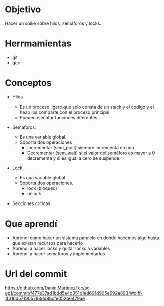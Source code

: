 # Objetivo
Hacer un spike sobre hilos, semáforos y locks.

# Herrmamientas 
+ git
+ gcc

# Conceptos
+ Hilos
  + Es un proceso ligero que solo consta de un stack y el codigo y el heap los comparte con el proceso principal.
  + Pueden ejecutar funciones diferentes
  
  
+ Semáforos:
  + Es una variable global.
  + Soporta dos operaciones
    + Incrementar (sem_post) siempre incrementa en uno.
    + Decrementar (sem_wait) si el valor del semáforo es mayor a 0 decrementa y si es igual a cero se suspende.
  
+ Lock.
  + Es una variable global
  + Soporta dos operaciones.
    + lock (bloqueo)
    + unlock
    
+ Secciones críticas
  

# Que aprendí

+ Aprendí como hacer un sistema paralelo en donde hacemos algo hasta que existan recursos para hacerlo
+ Aprendí a hacer locks y quitar locks a variables
+ Aprendí a hacer semaforos y implementarlos

# Url del commit
https://github.com/DanielMartinezTec/so-gp1/commit/f477e37ad1bdd5a4d351b1ed691d905e692a8934#diff-1f016d571905788dd8bcfe052b6479ae
